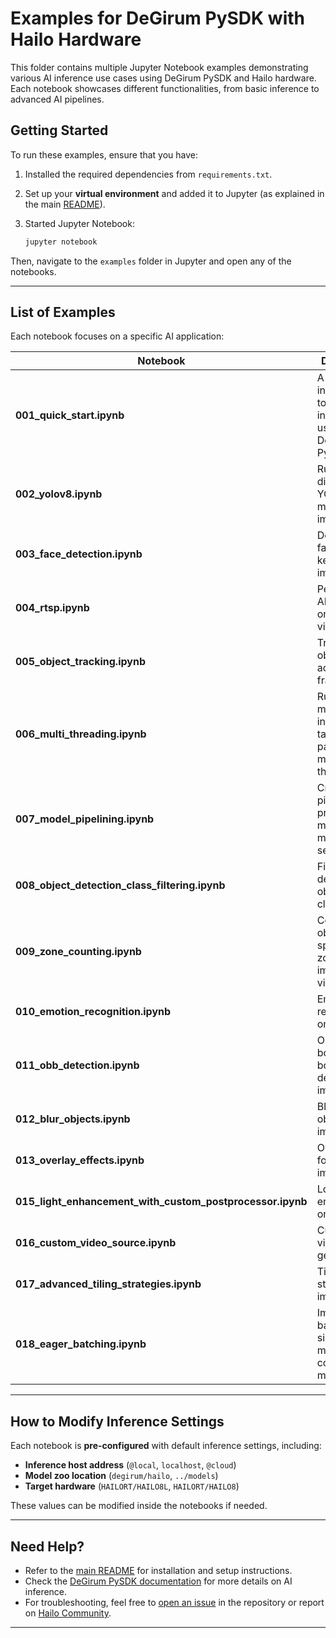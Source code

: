 # **Examples for DeGirum PySDK with Hailo Hardware**  

This folder contains multiple Jupyter Notebook examples demonstrating various AI inference use cases using DeGirum PySDK and Hailo hardware. Each notebook showcases different functionalities, from basic inference to advanced AI pipelines.  

## **Getting Started**  

To run these examples, ensure that you have:  
1. Installed the required dependencies from `requirements.txt`.  
2. Set up your **virtual environment** and added it to Jupyter (as explained in the main [README](../README.md#2-create-a-virtual-environment)).  
3. Started Jupyter Notebook:  

   ```bash
   jupyter notebook
   ```

Then, navigate to the `examples` folder in Jupyter and open any of the notebooks.

---

## **List of Examples**  

Each notebook focuses on a specific AI application:

| Notebook | Description |
|----------|------------|
| **001_quick_start.ipynb** | A simple introduction to running inference using DeGirum PySDK. |
| **002_yolov8.ipynb** | Running different YOLOv8 models on images. |
| **003_face_detection.ipynb** | Detecting faces and keypoints in images. |
| **004_rtsp.ipynb** | Performing AI inference on an RTSP video stream. |
| **005_object_tracking.ipynb** | Tracking objects across video frames. |
| **006_multi_threading.ipynb** | Running multiple inference tasks in parallel with multi-threading. |
| **007_model_pipelining.ipynb** | Creating AI pipelines to process multiple models sequentially. |
| **008_object_detection_class_filtering.ipynb** | Filtering detected objects by class labels. |
| **009_zone_counting.ipynb** | Counting objects in specific zones of an image or video. |
| **010_emotion_recognition.ipynb** | Emotion recognition on images. |
| **011_obb_detection.ipynb** | Oriented bounding box (OBB) detection in images. |
| **012_blur_objects.ipynb** | Blur detected objects in images. |
| **013_overlay_effects.ipynb** | Overlay formatting on images. |
| **015_light_enhancement_with_custom_postprocessor.ipynb** | Low light enhancement on images. |
| **016_custom_video_source.ipynb** | Custom video generator. |
| **017_advanced_tiling_strategies.ipynb** | Tiling strategies on images. |
| **018_eager_batching.ipynb** | Impact of batching on single & multi-context models. |




---

## **How to Modify Inference Settings**  

Each notebook is **pre-configured** with default inference settings, including:  
- **Inference host address** (`@local`, `localhost`, `@cloud`)  
- **Model zoo location** (`degirum/hailo`, `../models`)  
- **Target hardware** (`HAILORT/HAILO8L`, `HAILORT/HAILO8`)  

These values can be modified inside the notebooks if needed.

---

## **Need Help?**  

- Refer to the [main README](../README.md) for installation and setup instructions.  
- Check the [DeGirum PySDK documentation](https://docs.degirum.com) for more details on AI inference.  
- For troubleshooting, feel free to [open an issue](https://github.com/DeGirum/hailo_examples/issues) in the repository or report on [Hailo Community](https://community.hailo.ai/).

---

